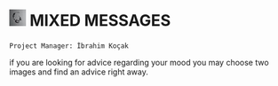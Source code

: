 ![Use image](./images/rick-rothenberg-A1rJl69TsZw-unsplash.jpg) MIXED MESSAGES
=====
`Project Manager: İbrahim Koçak`

if you are looking for advice regarding your mood you may choose two images and find an advice right away. 
